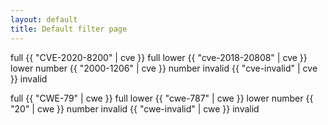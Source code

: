 ```yaml
---
layout: default
title: Default filter page
---
```


full {{ "CVE-2020-8200" | cve }} full
lower {{ "cve-2018-20808" | cve }} lower
number {{ "2000-1206" | cve }} number
invalid {{ "cve-invalid" | cve }} invalid

full {{ "CWE-79" | cwe }} full
lower {{ "cwe-787" | cwe }} lower
number {{ "20" | cwe }} number
invalid {{ "cwe-invalid" | cwe }} invalid